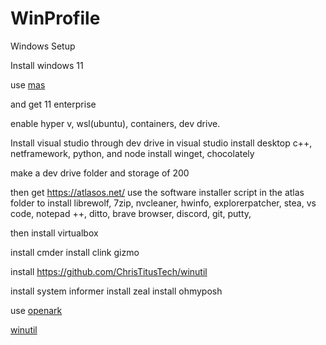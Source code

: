 # WinProfile
Windows Setup

Install windows 11

use [mas](https://github.com/massgravel/Microsoft-Activation-Scripts)

and get 11 enterprise

enable hyper v, wsl(ubuntu), containers, dev drive.

Install visual studio through dev drive
in visual studio install desktop c++, netframework, python, and node
install winget, chocolately


make a dev drive folder and storage of 200



then get https://atlasos.net/
use the software installer script in the atlas folder to install librewolf, 7zip, nvcleaner, hwinfo, explorerpatcher, stea, vs code, notepad ++, ditto, brave browser, discord, git, putty,

then install virtualbox

install cmder 
install clink gizmo


install https://github.com/ChrisTitusTech/winutil

install system informer
install zeal
install ohmyposh


use [openark](https://github.com/BlackINT3/OpenArk)

[winutil](https://github.com/ChrisTitusTech/winutil)
